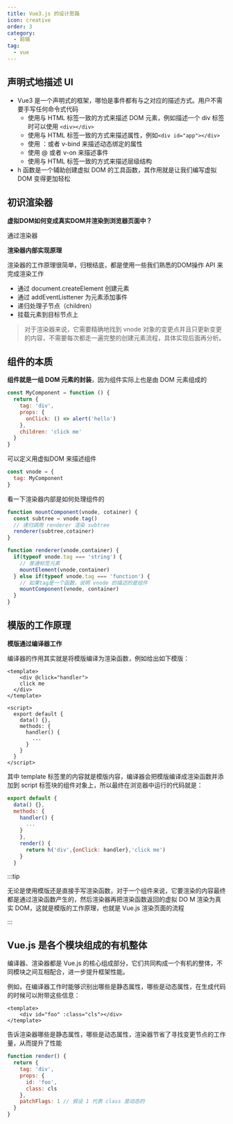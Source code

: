 ```yaml
---
title: Vue3.js 的设计思路
icon: creative
order: 3
category:
  - 前端
tag:
  - vue
---
```


## 声明式地描述 UI

* Vue3 是一个声明式的框架，哪怕是事件都有与之对应的描述方式。用户不需要手写任何命令式代码
  * 使用与 HTML 标签一致的方式来描述 DOM 元素，例如描述一个 div 标签时可以使用 `<div></div>`
  * 使用与 HTML 标签一致的方式来描述属性，例如`<div id="app"></div>`
  * 使用 ：或者 v-bind 来描述动态绑定的属性
  * 使用 @ 或者 v-on 来描述事件
  * 使用与 HTML 标签一致的方式来描述层级结构
* h 函数是一个辅助创建虚拟 DOM 的工具函数，其作用就是让我们编写虚拟 DOM 变得更加轻松

## 初识渲染器

**虚拟DOM如何变成真实DOM并渲染到浏览器页面中？**

通过渲染器

**渲染器内部实现原理**

渲染器的工作原理很简单，归根结底，都是使用一些我们熟悉的DOM操作 API 来完成渲染工作

* 通过 document.createElement 创建元素
* 通过 addEventListtener 为元素添加事件
* 递归处理子节点（children）
* 挂载元素到目标节点上

> 对于渲染器来说，它需要精确地找到 vnode 对象的变更点并且只更新变更的内容，不需要每次都走一遍完整的创建元素流程，具体实现后面再分析。

## 组件的本质

**组件就是一组 DOM 元素的封装**，因为组件实际上也是由 DOM 元素组成的

```js
const MyComponent = function () {
  return {
    tag: 'div',
    props: {
      onClick: () => alert('hello')
    },
    children: 'click me'
  }
}
```

可以定义用虚拟DOM 来描述组件

```js
const vnode = {
  tag: MyComponent
}
```

看一下渲染器内部是如何处理组件的

```js
function mountComponent(vnode, cotainer) {
  const subtree = vnode.tag()
  // 递归调用 renderer 渲染 subtree
  renderer(subtree,cotainer) 
}

function renderer(vnode,container) {
  if(typeof vnode.tag === 'string') {
    // 普通标签元素
    mountElement(vnode,container) 
  } else if(typeof vnode.tag === 'function') {
    // 如果tag是一个函数，说明 vnode 的描述的是组件
    mountComponent(vnode, container)
  }
}
```

## 模版的工作原理

**模版通过编译器工作**

编译器的作用其实就是将模版编译为渲染函数，例如给出如下模版：

```vue
<template>
	<div @click="handler">
    click me
  </div>
</template>

<script>
  export default {
    data() {},
    methods: {
      handler() {
        ...
      }
    }
  }
</script>
```

其中 template 标签里的内容就是模版内容，编译器会把模版编译成渲染函数并添加到 script 标签块的组件对象上，所以最终在浏览器中运行的代码就是：

```js
export default {
  data() {},
  methods: {
    handler() {
      ...
    }
    },
    render() {
      return h('div',{onClick: handler},'click me')
    }
  }
```

:::tip

无论是使用模版还是直接手写渲染函数，对于一个组件来说，它要渲染的内容最终都是通过渲染函数产生的，然后渲染器再把渲染函数返回的虚拟 DO M 渲染为真实 DOM，这就是模版的工作原理，也就是 Vue.js 渲染页面的流程

:::

## Vue.js 是各个模块组成的有机整体

编译器、渲染器都是 Vue.js 的核心组成部分，它们共同构成一个有机的整体，不同模块之间互相配合，进一步提升框架性能。

例如，在编译器工作时能够识别出哪些是静态属性，哪些是动态属性，在生成代码的时候可以附带这些信息：

```vue
<template>
	<div id="foo" :class="cls"></div>
</template>
```

告诉渲染器哪些是静态属性，哪些是动态属性，渲染器节省了寻找变更节点的工作量，从而提升了性能

```js
function render() {
  return {
    tag: 'div',
    props: {
      id: 'foo',
      class: cls
    },
    patchFlags: 1 // 假设 1 代表 class 是动态的
  }
}
```

